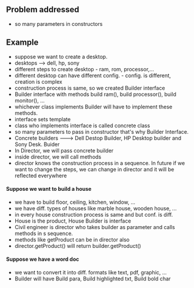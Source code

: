 ## Problem addressed
- so many parameters in constructors
## Example
- suppose we want to create a desktop.
- desktops --> dell, hp, sony
- different steps to create desktop - ram, rom, processor,...
- different desktop can have different config. - config. is different, creation is complex
- construction process is same, so we created Builder interface
- Builder interface with methods build ram(), build processor(), build monitor(), ...
- whichever class implements Builder will have to implement these methods.
- interface sets template
- class who implements interface is called concrete class
- so many parameters to pass in constructor that's why Builder Interface.
- Concrete builders ---> Dell Destop Builder, HP Desktop builder and Sony Desk. Buider
- In Director, we will pass concrete builder
- inside director, we will call methods
- director knows the construction process in a sequence. In future if we want to change the steps, we can change in director and it will be reflected everywhere

#### Suppose we want to build a house
- we have to build floor, ceiling, kitchen, window, ...
- we have diff. types of houses like marble house, wooden house, ...
- in every house construction process is same and but conf. is diff.
- House is the product, House Builder is interface
- Civil engineer is director who takes builder as parameter and calls methods in s sequence.
- methods like getProduct can be in director also
- director.getProduct() will return builder.getProduct()

#### Suppose we have a word doc
- we want to convert it into diff. formats like text, pdf, graphic, ...
- Builder will have Build para, Build highlighted txt, Build bold char
